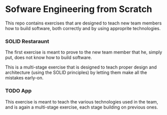# Sofware Engineering from Scratch


This repo contains exercises that are designed to teach new team members how to build software, both correctly and by using approprite technologies.


### SOLID Restaraunt

The first exercise is meant to prove to the new team member that he, simply put, does not know how to build software.

This is a multi-stage exercise that is designed to teach proper design and architecture (using the SOLID principles) by letting them make all the mistakes early-on.

### TODO App

This exercise is meant to teach the various technologies used in the team, and is again a multi-stage exercise, each stage building on previous ones. 
